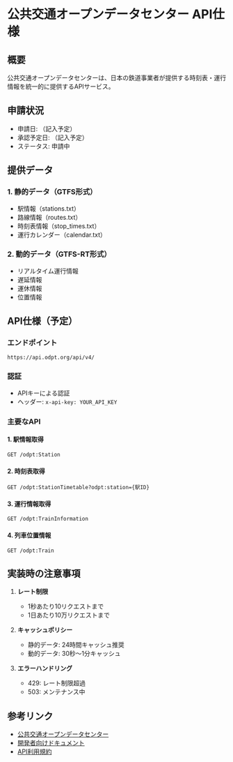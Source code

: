 # 公共交通オープンデータセンター API仕様

## 概要
公共交通オープンデータセンターは、日本の鉄道事業者が提供する時刻表・運行情報を統一的に提供するAPIサービス。

## 申請状況
- 申請日: （記入予定）
- 承認予定日: （記入予定）
- ステータス: 申請中

## 提供データ

### 1. 静的データ（GTFS形式）
- 駅情報（stations.txt）
- 路線情報（routes.txt）
- 時刻表情報（stop_times.txt）
- 運行カレンダー（calendar.txt）

### 2. 動的データ（GTFS-RT形式）
- リアルタイム運行情報
- 遅延情報
- 運休情報
- 位置情報

## API仕様（予定）

### エンドポイント
```
https://api.odpt.org/api/v4/
```

### 認証
- APIキーによる認証
- ヘッダー: `x-api-key: YOUR_API_KEY`

### 主要なAPI

#### 1. 駅情報取得
```
GET /odpt:Station
```

#### 2. 時刻表取得
```
GET /odpt:StationTimetable?odpt:station={駅ID}
```

#### 3. 運行情報取得
```
GET /odpt:TrainInformation
```

#### 4. 列車位置情報
```
GET /odpt:Train
```

## 実装時の注意事項

1. **レート制限**
   - 1秒あたり10リクエストまで
   - 1日あたり10万リクエストまで

2. **キャッシュポリシー**
   - 静的データ: 24時間キャッシュ推奨
   - 動的データ: 30秒〜1分キャッシュ

3. **エラーハンドリング**
   - 429: レート制限超過
   - 503: メンテナンス中

## 参考リンク
- [公共交通オープンデータセンター](https://www.odpt.org/)
- [開発者向けドキュメント](https://developer-dc.odpt.org/)
- [API利用規約](https://www.odpt.org/terms-of-use/)